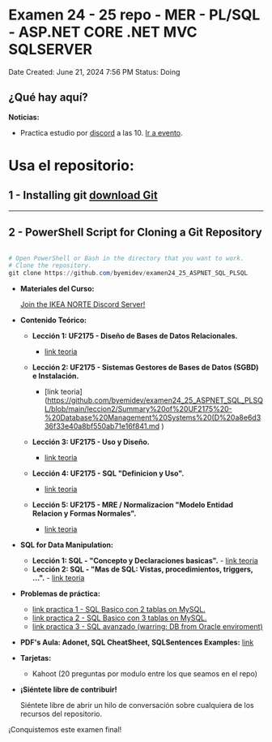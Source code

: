 # Examen 24 - 25 repo - MER - PL/SQL - ASP.NET CORE .NET MVC SQLSERVER

Date Created: June 21, 2024 7:56 PM
Status: Doing

## ¿Qué hay aquí?

**Noticias:**
- Practica estudio por [discord](https://discord.gg/CTFSVVpp) a las 10. [Ir a evento](https://discord.gg/NMxbmuwS?event=1254016055546871860).


# Usa el repositorio:
    
## 1 -  Installing git [download Git](https://www.git-scm.com/download/win)

   ---

## 2 - PowerShell Script for Cloning a Git Repository

```powershell

# Open PowerShell or Bash in the directory that you want to work.
# Clone the repository.
git clone https://github.com/byemidev/examen24_25_ASPNET_SQL_PLSQL


```
  
- **Materiales del Curso:**
    
    
    [Join the IKEA NORTE Discord Server!](https://discord.gg/CTFSVVpp)
    
     
    
- **Contenido Teórico:**
    - **Lección 1: UF2175 - Diseño de Bases de Datos Relacionales.**
        - [link teoria](https://github.com/byemidev/examen24_25_ASPNET_SQL_PLSQL/blob/main/leccion_1/Summary%20of%20UF2175%20-%20Disen%CC%83o%20de%20Bases%20de%20Datos%20Rela%20cc3700312b824a1db37ddd1ae0d47bab.md)
        
    - **Lección 2: UF2175 - Sistemas Gestores de Bases de Datos (SGBD) e Instalación.** 
        - [link teoria](https://github.com/byemidev/examen24_25_ASPNET_SQL_PLSQL/blob/main/leccion2/Summary%20of%20UF2175%20-%20Database%20Management%20Systems%20(D%20a8e6d336f33e40a8bf550ab71e16f841.md )

    - **Lección 3: UF2175 - Uso y Diseño.** 
        - [link teoria](https://github.com/byemidev/examen24_25_ASPNET_SQL_PLSQL/blob/main/leccion3/Summary%20of%20UF2175%20Tema%203%209159840b279f4b2b91495d26c92e27ff.md)
     
    - **Lección 4: UF2175 - SQL "Definicion y Uso".** 
        - [link teoria](https://github.com/byemidev/examen24_25_ASPNET_SQL_PLSQL/blob/main/leccion4/Summary%20of%20UF2175%20-%20tema4%20-%20SQL%20%E2%80%9CDefinicion%20y%20uso%E2%80%9D%2014133fe045ef4569a0311cc32d2111f3.md)
    - **Lección 5: UF2175 -  MRE / Normalizacion "Modelo Entidad Relacion y Formas Normales".** 
        - [link teoria](https://github.com/byemidev/examen24_25_ASPNET_SQL_PLSQL/blob/main/leccion5/Summary%20of%20-%20UF2175_tema5%20Modelo%20Entidad%20Relacion%20%20b78605b358f84f5392869fa65a934c9f.md)
    
- **SQL for Data Manipulation:**
  - **Lección 1: SQL -  "Concepto y Declaraciones basicas".** 
        - [link teoria](https://github.com/byemidev/examen24_25_ASPNET_SQL_PLSQL/blob/main/SQL/SQL%20-%20%20I%20%E2%80%9Cdeclaracion%20y%20tecnicas%20de%20manipulacion%20de%20d%20d04b8cfa6e3044ddb7075e7bb370402b.md)
  - **Lección 2: SQL -  "Mas de SQL: Vistas, procedimientos, triggers, ...".** 
        - [link teoria](https://github.com/byemidev/examen24_25_ASPNET_SQL_PLSQL/blob/main/SQL/SQL%20-%20II%20%209e8f5826a06b45248b945ebaa3ceecc2.md)

- **Problemas de práctica:**
    - [link practica 1 - SQL Basico con 2 tablas on MySQL.](https://github.com/byemidev/examen24_25_ASPNET_SQL_PLSQL/tree/main/practica/practica1)
    - [link practica 2 - SQL Basico con 3 tablas on MySQL.](https://github.com/byemidev/examen24_25_ASPNET_SQL_PLSQL/tree/main/practica/practica2)
    - [link practica 3 - SQL avanzado (warring: DB from Oracle enviroment)](https://github.com/byemidev/examen24_25_ASPNET_SQL_PLSQL/tree/main/practica/practica3)

- **PDF's Aula: Adonet, SQL CheatSheet, SQLSentences Examples:** [link](https://github.com/byemidev/examen24_25_ASPNET_SQL_PLSQL/tree/main/ejemplosCheatSheetAula)
    
- **Tarjetas:**
    - Kahoot (20 preguntas por modulo entre los que seamos en el repo)

- **¡Siéntete libre de contribuir!**
    
    Siéntete libre de abrir un hilo de conversación sobre cualquiera de los recursos del repositorio.
    

¡Conquistemos este examen final!

